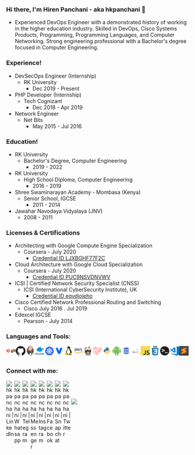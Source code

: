 ### Hi there, I'm Hiren Panchani - aka hkpanchani 👋
  - Experienced DevOps Engineer with a demonstrated history of working in the higher education industry. Skilled in DevOps, Cisco Systems Products, Programming, Programming Languages, and Computer Networking. Strong engineering professional with a Bachelor's degree focused in Computer Engineering.

### Experience!
  - DevSecOps Engineer (Internship)
    - RK University
      - Dec 2019 - Present
  - PHP Developer (Internship)
    - Tech Cognizant
      - Dec 2018 - Apr 2019
  - Network Engineer
    - Net Bits
      - May 2015 - Jul 2016

### Education!
  - RK University
    - Bachelor's Degree, Computer Engineering
      - 2019 - 2022
  - RK University
    - High School Diploma, Computer Engineering
      - 2016 - 2019
  - Shree Swaminarayan Academy - Mombasa (Kenya)
    - Senior School, IGCSE
      - 2011 - 2014
  - Jawahar Navodaya Vidyalaya (JNV)
    - 2008 - 2011

### Licenses & Certifications
  - Architecting with Google Compute Engine Specialization
    - Coursera - July 2020
      - [Credential ID LJXBGHF77F2C](https://www.coursera.org/account/accomplishments/specialization/certificate/LJXBGHF77F2C)
  - Cloud Architecture with Google Cloud Specialization
    - Coursera - July 2020
      - [Credential ID PUC9NSVDNVWV](https://www.coursera.org/account/accomplishments/specialization/certificate/PUC9NSVDNVWV)
  - ICSI | Certified Network Security Specialist (CNSS)
    - ICSI (International CyberSecurity Institute), UK
      - [Credential ID eqydjojeho](https://www.icsi.co.uk/certificates/eqydjojeho)
  - Cisco Certified Network Professional Routing and Switching
    - Cisco July 2016 . Jul 2019
  - Edexcel IGCSE
    - Pearson - July 2014


### Languages and Tools:

<img align="left" alt="Git" width="26px" src="https://raw.githubusercontent.com/github/explore/80688e429a7d4ef2fca1e82350fe8e3517d3494d/topics/git/git.png" />
<img align="left" alt="GitHub" width="26px" src="https://raw.githubusercontent.com/github/explore/78df643247d429f6cc873026c0622819ad797942/topics/github/github.png" />
<img align="left" alt="Jenkins" width="26px" src="https://raw.githubusercontent.com/github/explore/master/topics/jenkins/jenkins.png" />
<img align="left" alt="Docker" width="26px" src="https://raw.githubusercontent.com/github/explore/master/topics/docker/docker.png" />
<img align="left" alt="Kubernetes" width="26px" src="https://raw.githubusercontent.com/github/explore/master/topics/kubernetes/kubernetes.png" />
<img align="left" alt="vagrant" width="26px" src="https://raw.githubusercontent.com/github/explore/master/topics/vagrant/vagrant.png" />
<img align="left" alt="Linux" width="26px" src="https://raw.githubusercontent.com/github/explore/master/topics/linux/linux.png" />
<img align="left" alt="AWS" width="26px" src="https://raw.githubusercontent.com/github/explore/master/topics/aws/aws.png" />
<img align="left" alt="Composer" width="26px" src="https://raw.githubusercontent.com/github/explore/master/topics/composer/composer.png" />
<img align="left" alt="Laravel" width="26px" src="https://raw.githubusercontent.com/github/explore/master/topics/laravel/laravel.png" />
<img align="left" alt="Python" width="26px" src="https://raw.githubusercontent.com/github/explore/master/topics/python/python.png" />
<img align="left" alt="Android" width="26px" src="https://raw.githubusercontent.com/github/explore/master/topics/android/android.png" />
<img align="left" alt="SQL" width="26px" src="https://raw.githubusercontent.com/github/explore/80688e429a7d4ef2fca1e82350fe8e3517d3494d/topics/sql/sql.png" />
<img align="left" alt="MySQL" width="26px" src="https://raw.githubusercontent.com/github/explore/80688e429a7d4ef2fca1e82350fe8e3517d3494d/topics/mysql/mysql.png" />
<img align="left" alt="JavaScript" width="26px" src="https://raw.githubusercontent.com/github/explore/80688e429a7d4ef2fca1e82350fe8e3517d3494d/topics/javascript/javascript.png" />
<img align="left" alt="CSS3" width="26px" src="https://raw.githubusercontent.com/github/explore/80688e429a7d4ef2fca1e82350fe8e3517d3494d/topics/css/css.png" />
<img align="left" alt="HTML5" width="26px" src="https://raw.githubusercontent.com/github/explore/80688e429a7d4ef2fca1e82350fe8e3517d3494d/topics/terminal/terminal.png" />
<img align="left" alt="Visual Studio Code" width="26px" src="https://raw.githubusercontent.com/github/explore/80688e429a7d4ef2fca1e82350fe8e3517d3494d/topics/visual-studio-code/visual-studio-code.png" />
<img align="left" alt="Sublime Text" width="26px" src="https://raw.githubusercontent.com/github/explore/master/topics/sublime-text/sublime-text.png" />

<br />
<br />

### Connect with me:

[<img align="left" alt="hkpanchani | LinkedIn" width="22px" src="https://cdn.jsdelivr.net/npm/simple-icons@3.3.0/icons/linkedin.svg" />][linkedin]
[<img align="left" alt="hkpanchani | Whatsapp" width="22px" src="https://cdn.jsdelivr.net/npm/simple-icons@3.3.0/icons/whatsapp.svg" />][whatsapp]
[<img align="left" alt="hkpanchani | Telegram" width="22px" src="https://cdn.jsdelivr.net/npm/simple-icons@3.3.0/icons/telegram.svg" />][telegram]
[<img align="left" alt="hkpanchani | Messenger" width="22px" src="https://cdn.jsdelivr.net/npm/simple-icons@3.3.0/icons/messenger.svg" />][messenger]
[<img align="left" alt="hkpanchani | Instagram" width="22px" src="https://cdn.jsdelivr.net/npm/simple-icons@v3/icons/instagram.svg" />][instagram]
[<img align="left" alt="hkpanchani | Facebook" width="22px" src="https://cdn.jsdelivr.net/npm/simple-icons@3.3.0/icons/facebook.svg" />][facebook]
[<img align="left" alt="hkpanchani | Snapchat" width="22px" src="https://cdn.jsdelivr.net/npm/simple-icons@3.3.0/icons/snapchat.svg" />][snapchat]
[<img align="left" alt="hkpanchani | Twitter" width="22px" src="https://cdn.jsdelivr.net/npm/simple-icons@v3/icons/twitter.svg" />][twitter]

<br />
<br />

<a href="https://github.com/hkpanchani" ><img src="https://github-readme-stats.vercel.app/api?username=hkpanchani&bg_color=30,e96443,904e95&title_color=fff&text_color=fff" /> </a>


<br />
<br />



[linkedin]: https://www.linkedin.com/in/hkpanchani/
[whatsapp]: http://bit.do/wp-hkpanchani
[telegram]: https://t.me/hkpanchani
[messenger]: https://m.me/hkpanchani
[facebook]: https://fb.com/hkpanchani
[instagram]: https://www.instagram.com/hkpanchani/
[snapchat]: https://www.snapchat.com/add/hkpanchani
[twitter]: https://twitter.com/hkpanchani
